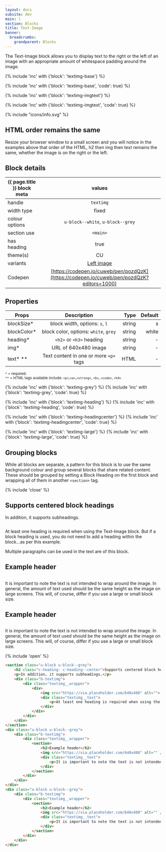 ```yaml
---
layout: docs
subsite: dev
main: l
section: Blocks
title: Text-Image
banner:
  breadcrumbs:
    grandparent: Blocks
---
```


The Text-Image block allows you to display text to the right or the left of an image with an appropriate amount of whitespace padding around the image.

{% include 'inc' with {'block': 'textimg-base'} %}

{% include 'inc' with {'block': 'textimg-base', 'code': true} %}

{% include 'inc' with {'block': 'textimg-imgtext'} %}

{% include 'inc' with {'block': 'textimg-imgtext', 'code': true} %}

 <div class="c-alert c-alert--info c-alert--icon u-hide-s">
    {% include "icons/info.svg" %}
    <h2>HTML order remains the same</h2>
    <p>Resize your browser window to a small screen and you will notice in the examples above that order of the HTML, h2 then img then text remains the same, whether the image is on the right or the left.</p>
</div>

## Block details

| {{ page.title }}  block meta |                                          values                                           |
| ---------------------------- | :---------------------------------------------------------------------------------------: |
| handle                       |                                         `textimg`                                         |
| width type                   |                                           fixed                                           |
| colour options               |                             `u-block--white`, `u-block--grey`                             |
| section use                  |                                         `<main>`                                          |
| has heading                  |                                           true                                            |
| theme(s)                     |                                            CU                                             |
| variants                     |                           <a href="#left-image">Left image</a>                            |
| Codepen                      | [https://codepen.io/cuweb/pen/pozdQzK](https://codepen.io/cuweb/pen/pozdQzK?editors=1000) |

## Properties

| Props       |              Description               |   Type | Default |
| ----------- | :------------------------------------: | -----: | ------: |
| blockSize*  |     block width, options: `s`, `l`     | string |       s |
| blockColor* | block color, options: `white`, `grey`  | string |   white |
| heading*    |        `<h2>` or `<h3>` heading        | string |       - |
| img*        |          URL of 640x480 image          | string |       - |
| text* **    | Text content in one or more `<p>` tags |   HTML |       - |

<small>`*` = required.</small><br>
<small>`**` = HTML tags available include: `<p>`,`<a>`,`<strong>`, `<b>`, `<code>`, `<h4>`</small>


{% include 'inc' with {'block': 'textimg-grey'} %}
{% include 'inc' with {'block': 'textimg-grey', 'code': true} %}

{% include 'inc' with {'block': 'textimg-heading'} %}
{% include 'inc' with {'block': 'textimg-heading', 'code': true} %}

{% include 'inc' with {'block': 'textimg-headingcenter'} %}
{% include 'inc' with {'block': 'textimg-headingcenter', 'code': true} %}


{% include 'inc' with {'block': 'textimg-large'} %}
{% include 'inc' with {'block': 'textimg-large', 'code': true} %}

## Grouping blocks

While all blocks are separate, a pattern for this block is to use the same background colour and group several blocks that share related content. These should be grouped by setting a Block Heading on the first block and wrapping all of them in another `<section>` tag.

{% include 'close' %}


<section class="u-block u-block--grey">
    <h2 class="c-heading- c-heading--center">Supports centered block headings</h2>
    <p>In addition, it supports subheadings.</p>
    <div class="b-textimg">
        <div class="textimg__wrapper">
            <div>
                <img src="https://via.placeholder.com/640x480" alt="">
                <div class="textimg__text">
                    <p>At least one heading is required when using the Text-Image block. But if a block heading is used, you do not need to add a heading within the block...as per this example.</p><p>Multiple paragraphs can be used in the text are of this block.</p>
                </div>
            </div>
        </div>
    </div>
</section>
<div class="u-block u-block--grey">
    <div class="b-textimg">
        <div class="textimg__wrapper">
            <section>
                <h2>Example header</h2>
                <img src="https://via.placeholder.com/640x480" alt="" />
                <div class="textimg__text">
                    <p>It is important to note the text is not intended to wrap around the image. In general, the amount of text used should be the same height as the image on large screens. This will, of course, differ if you use a large or small block size.</p>
                </div>
            </section>
        </div>
    </div>
</div>
<div class="u-block u-block--grey">
    <div class="b-textimg">
        <div class="textimg__wrapper">
            <section>
                <h2>Example header</h2>
                <img src="https://via.placeholder.com/640x480" alt="" />
                <div class="textimg__text">
                    <p>It is important to note the text is not intended to wrap around the image. In general, the amount of text used should be the same height as the image on large screens. This will, of course, differ if you use a large or small block size.</p>
                </div>
            </section>
        </div>
    </div>
</div>


{% include 'open' %}

```html
<section class="u-block u-block--grey">
    <h2 class="c-heading- c-heading--center">Supports centered block headings</h2>
    <p>In addition, it supports subheadings.</p>
    <div class="b-textimg">
        <div class="textimg__wrapper">
            <div>
                <img src="https://via.placeholder.com/640x480" alt="">
                <div class="textimg__text">
                    <p>At least one heading is required when using the Text-Image block. But if a block heading is used, you do not need to add a heading within the block...as per this example.</p><p>Multiple paragraphs can be used in the text are of this block.</p>
                </div>
            </div>
        </div>
    </div>
</section>
<div class="u-block u-block--grey">
    <div class="b-textimg">
        <div class="textimg__wrapper">
            <section>
                <h2>Example header</h2>
                <img src="https://via.placeholder.com/640x480" alt="" />
                <div class="textimg__text">
                    <p>It is important to note the text is not intended to wrap around the image. In general, the amount of text used should be the same height as the image on large screens. This will, of course, differ if you use a large or small block size.</p>
                </div>
            </section>
        </div>
    </div>
</div>
<div class="u-block u-block--grey">
    <div class="b-textimg">
        <div class="textimg__wrapper">
            <section>
                <h2>Example header</h2>
                <img src="https://via.placeholder.com/640x480" alt="" />
                <div class="textimg__text">
                    <p>It is important to note the text is not intended to wrap around the image. In general, the amount of text used should be the same height as the image on large screens. This will, of course, differ if you use a large or small block size.</p>
                </div>
            </section>
        </div>
    </div>
</div>
```
